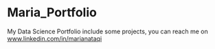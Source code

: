 # Maria_Portfolio
My Data Science Portfolio include some projects, you can reach me on www.linkedin.com/in/marianataqi
